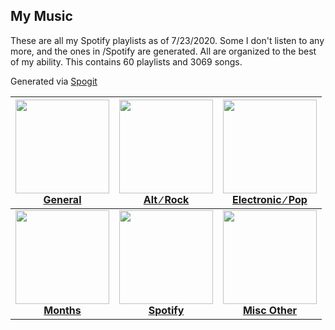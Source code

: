 ## My Music
[start-desc]: #

These are all my Spotify playlists as of 7/23/2020. Some I don't listen to any more, and the ones in /Spotify are generated. All are organized to the best of my ability. This contains 60 playlists and 3069 songs.

Generated via [Spogit](https://github.com/RubbaBoy/Spogit)

[end-desc]: #

<a href="General"><img width="150" height="150" src="https://rubbaboy.me/images/uuy0w5i"><br><b>General<b></a>|<a href="Alt ∕ Rock"><img width="150" height="150" src="https://rubbaboy.me/images/uuy0w5i"><br><b>Alt ∕ Rock<b></a>|<a href="Electronic ∕ Pop"><img width="150" height="150" src="https://rubbaboy.me/images/uuy0w5i"><br><b>Electronic ∕ Pop<b></a>
:--:|:--:|:--:
<a href="Months"><img width="150" height="150" src="https://rubbaboy.me/images/uuy0w5i"><br><b>Months<b></a>|<a href="Spotify"><img width="150" height="150" src="https://rubbaboy.me/images/uuy0w5i"><br><b>Spotify<b></a>|<a href="Misc Other"><img width="150" height="150" src="https://rubbaboy.me/images/uuy0w5i"><br><b>Misc Other<b></a>

